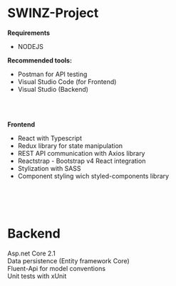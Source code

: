 # SWINZ-Project
<b>Requirements</b></br>
- NODEJS </br> 

<b>Recommended tools:</b></br>
- Postman for API testing
- Visual Studio Code (for Frontend)
- Visual Studio (Backend)
</br>
</br>

<b>Frontend</b>
- React with Typescript 
- Redux library for state manipulation 
- REST API communication with Axios library  
- Reactstrap - Bootstrap v4 React integration
- Stylization with SASS
- Component styling wich styled-components library

</br>
</br>
</br>

<h1>Backend</h1>
Asp.net Core 2.1 </br>
Data persistence (Entity framework Core) </br>
Fluent-Api for model conventions </br>
Unit tests with xUnit </br>

